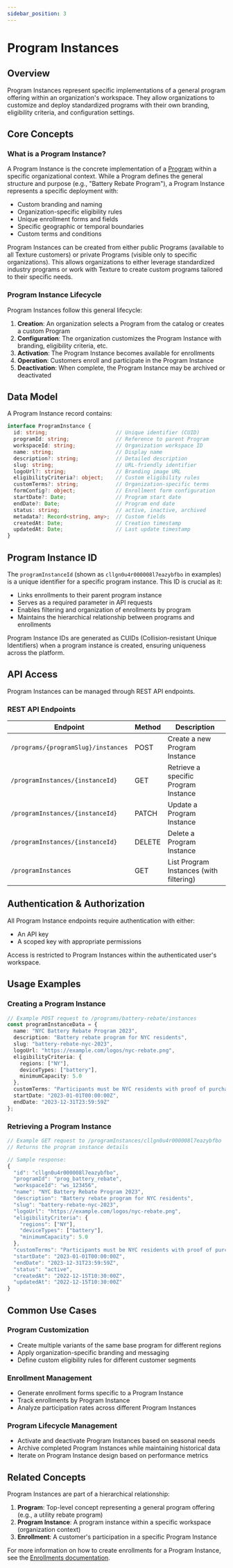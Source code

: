 ```yaml
---
sidebar_position: 3
---
```


# Program Instances

## Overview

Program Instances represent specific implementations of a general program offering within an organization's workspace. They allow organizations to customize and deploy standardized programs with their own branding, eligibility criteria, and configuration settings.

## Core Concepts

### What is a Program Instance?

A Program Instance is the concrete implementation of a [Program](./programs.md) within a specific organizational context. While a Program defines the general structure and purpose (e.g., "Battery Rebate Program"), a Program Instance represents a specific deployment with:

- Custom branding and naming
- Organization-specific eligibility rules
- Unique enrollment forms and fields
- Specific geographic or temporal boundaries
- Custom terms and conditions

Program Instances can be created from either public Programs (available to all Texture customers) or private Programs (visible only to specific organizations). This allows organizations to either leverage standardized industry programs or work with Texture to create custom programs tailored to their specific needs.

### Program Instance Lifecycle

Program Instances follow this general lifecycle:

1. **Creation**: An organization selects a Program from the catalog or creates a custom Program
2. **Configuration**: The organization customizes the Program Instance with branding, eligibility criteria, etc.
3. **Activation**: The Program Instance becomes available for enrollments
4. **Operation**: Customers enroll and participate in the Program Instance
5. **Deactivation**: When complete, the Program Instance may be archived or deactivated

## Data Model

A Program Instance record contains:

```typescript
interface ProgramInstance {
  id: string;                      // Unique identifier (CUID)
  programId: string;               // Reference to parent Program
  workspaceId: string;             // Organization workspace ID
  name: string;                    // Display name
  description?: string;            // Detailed description
  slug: string;                    // URL-friendly identifier
  logoUrl?: string;                // Branding image URL
  eligibilityCriteria?: object;    // Custom eligibility rules
  customTerms?: string;            // Organization-specific terms
  formConfig?: object;             // Enrollment form configuration
  startDate?: Date;                // Program start date
  endDate?: Date;                  // Program end date
  status: string;                  // active, inactive, archived
  metadata?: Record<string, any>;  // Custom fields
  createdAt: Date;                 // Creation timestamp
  updatedAt: Date;                 // Last update timestamp
}
```

## Program Instance ID

The `programInstanceId` (shown as `cllgn0u4r000008l7eazybfbo` in examples) is a unique identifier for a specific program instance. This ID is crucial as it:

- Links enrollments to their parent program instance
- Serves as a required parameter in API requests
- Enables filtering and organization of enrollments by program
- Maintains the hierarchical relationship between programs and enrollments

Program Instance IDs are generated as CUIDs (Collision-resistant Unique Identifiers) when a program instance is created, ensuring uniqueness across the platform.

## API Access

Program Instances can be managed through REST API endpoints.

### REST API Endpoints

| Endpoint | Method | Description |
|----------|--------|-------------|
| `/programs/{programSlug}/instances` | POST | Create a new Program Instance |
| `/programInstances/{instanceId}` | GET | Retrieve a specific Program Instance |
| `/programInstances/{instanceId}` | PATCH | Update a Program Instance |
| `/programInstances/{instanceId}` | DELETE | Delete a Program Instance |
| `/programInstances` | GET | List Program Instances (with filtering) |

## Authentication & Authorization

All Program Instance endpoints require authentication with either:
- An API key
- A scoped key with appropriate permissions

Access is restricted to Program Instances within the authenticated user's workspace.

## Usage Examples

### Creating a Program Instance

```typescript
// Example POST request to /programs/battery-rebate/instances
const programInstanceData = {
  name: "NYC Battery Rebate Program 2023",
  description: "Battery rebate program for NYC residents",
  slug: "battery-rebate-nyc-2023",
  logoUrl: "https://example.com/logos/nyc-rebate.png",
  eligibilityCriteria: {
    regions: ["NY"],
    deviceTypes: ["battery"],
    minimumCapacity: 5.0
  },
  customTerms: "Participants must be NYC residents with proof of purchase...",
  startDate: "2023-01-01T00:00:00Z",
  endDate: "2023-12-31T23:59:59Z"
};
```

### Retrieving a Program Instance

```typescript
// Example GET request to /programInstances/cllgn0u4r000008l7eazybfbo
// Returns the program instance details

// Sample response:
{
  "id": "cllgn0u4r000008l7eazybfbo",
  "programId": "prog_battery_rebate",
  "workspaceId": "ws_123456",
  "name": "NYC Battery Rebate Program 2023",
  "description": "Battery rebate program for NYC residents",
  "slug": "battery-rebate-nyc-2023",
  "logoUrl": "https://example.com/logos/nyc-rebate.png",
  "eligibilityCriteria": {
    "regions": ["NY"],
    "deviceTypes": ["battery"],
    "minimumCapacity": 5.0
  },
  "customTerms": "Participants must be NYC residents with proof of purchase...",
  "startDate": "2023-01-01T00:00:00Z",
  "endDate": "2023-12-31T23:59:59Z",
  "status": "active",
  "createdAt": "2022-12-15T10:30:00Z",
  "updatedAt": "2022-12-15T10:30:00Z"
}
```

## Common Use Cases

### Program Customization
- Create multiple variants of the same base program for different regions
- Apply organization-specific branding and messaging
- Define custom eligibility rules for different customer segments

### Enrollment Management
- Generate enrollment forms specific to a Program Instance
- Track enrollments by Program Instance
- Analyze participation rates across different Program Instances

### Program Lifecycle Management
- Activate and deactivate Program Instances based on seasonal needs
- Archive completed Program Instances while maintaining historical data
- Iterate on Program Instance design based on performance metrics

## Related Concepts

Program Instances are part of a hierarchical relationship:

1. **Program**: Top-level concept representing a general program offering (e.g., a utility rebate program)
2. **Program Instance**: A program instance within a specific workspace (organization context)
3. **Enrollment**: A customer's participation in a specific Program Instance

For more information on how to create enrollments for a Program Instance, see the [Enrollments documentation](./enrollments.md). 